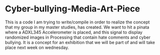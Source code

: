 # Cyber-bullying-Media-Art-Piece
This is a code I am trying to write/compile in order to realize the concept that my group in my master studies, has created. We want to hit a pinata where a ADXL345 Accelerometer is placed, and this signal to display randomized images in Processing that contain hate comments and cyber bullying. It is a concept for an exhibition that we will be part of and will take place next week on wednesday. 
